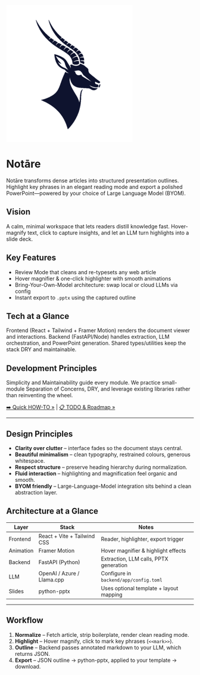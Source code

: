![Notāre Logo](assets/logo/notare-logo-dark.png)

# Notāre

Notāre transforms dense articles into structured presentation outlines. Highlight key phrases in an elegant reading mode and export a polished PowerPoint—powered by your choice of Large Language Model (BYOM).

## Vision
A calm, minimal workspace that lets readers distill knowledge fast. Hover-magnify text, click to capture insights, and let an LLM turn highlights into a slide deck.

## Key Features
- Review Mode that cleans and re-typesets any web article
- Hover magnifier & one-click highlighter with smooth animations
- Bring-Your-Own-Model architecture: swap local or cloud LLMs via config
- Instant export to `.pptx` using the captured outline

## Tech at a Glance
Frontend (React + Tailwind + Framer Motion) renders the document viewer and interactions. Backend (FastAPI/Node) handles extraction, LLM orchestration, and PowerPoint generation. Shared types/utilities keep the stack DRY and maintainable.

## Development Principles
Simplicity and Maintainability guide every module. We practice small-module Separation of Concerns, DRY, and leverage existing libraries rather than reinventing the wheel.

[➡️ Quick HOW-TO »](./HOWTO.md) | [📋 TODO & Roadmap »](./TODO.md)

---

## Design Principles
- **Clarity over clutter** – interface fades so the document stays central.
- **Beautiful minimalism** – clean typography, restrained colours, generous whitespace.
- **Respect structure** – preserve heading hierarchy during normalization.
- **Fluid interaction** – highlighting and magnification feel organic and smooth.
- **BYOM friendly** – Large-Language-Model integration sits behind a clean abstraction layer.

## Architecture at a Glance
| Layer      | Stack                         | Notes                                   |
|------------|------------------------------|-----------------------------------------|
| Frontend   | React + Vite + Tailwind CSS  | Reader, highlighter, export trigger     |
| Animation  | Framer Motion                | Hover magnifier & highlight effects     |
| Backend    | FastAPI (Python)             | Extraction, LLM calls, PPTX generation  |
| LLM        | OpenAI / Azure / Llama.cpp   | Configure in `backend/app/config.toml`  |
| Slides     | python-pptx                  | Uses optional template + layout mapping |

---

## Workflow
1. **Normalize** – Fetch article, strip boilerplate, render clean reading mode.
2. **Highlight** – Hover magnify, click to mark key phrases (`<<mark>>`).
3. **Outline** – Backend passes annotated markdown to your LLM, which returns JSON.
4. **Export** – JSON outline → python-pptx, applied to your template → download.